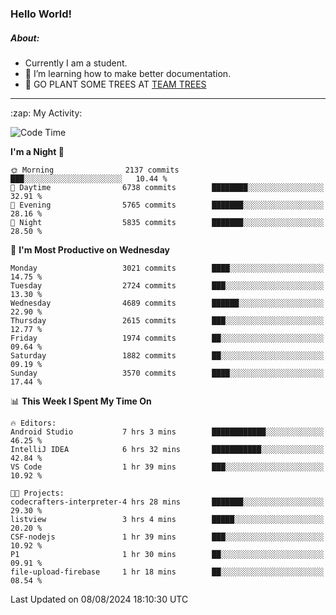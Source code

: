 ### Hello World!

##### About:
- Currently I am a student.
- 🌱 I’m learning how to make better documentation.
- 🌱 GO PLANT SOME TREES AT [TEAM TREES](https://teamtrees.org/)

---
  <summary>:zap: My Activity:</summary>
  
<!--START_SECTION:waka-->
![Code Time](http://img.shields.io/badge/Code%20Time-1%2C398%20hrs%2023%20mins-blue)

**I'm a Night 🦉** 

```text
🌞 Morning                2137 commits        ███░░░░░░░░░░░░░░░░░░░░░░   10.44 % 
🌆 Daytime                6738 commits        ████████░░░░░░░░░░░░░░░░░   32.91 % 
🌃 Evening                5765 commits        ███████░░░░░░░░░░░░░░░░░░   28.16 % 
🌙 Night                  5835 commits        ███████░░░░░░░░░░░░░░░░░░   28.50 % 
```
📅 **I'm Most Productive on Wednesday** 

```text
Monday                   3021 commits        ████░░░░░░░░░░░░░░░░░░░░░   14.75 % 
Tuesday                  2724 commits        ███░░░░░░░░░░░░░░░░░░░░░░   13.30 % 
Wednesday                4689 commits        ██████░░░░░░░░░░░░░░░░░░░   22.90 % 
Thursday                 2615 commits        ███░░░░░░░░░░░░░░░░░░░░░░   12.77 % 
Friday                   1974 commits        ██░░░░░░░░░░░░░░░░░░░░░░░   09.64 % 
Saturday                 1882 commits        ██░░░░░░░░░░░░░░░░░░░░░░░   09.19 % 
Sunday                   3570 commits        ████░░░░░░░░░░░░░░░░░░░░░   17.44 % 
```


📊 **This Week I Spent My Time On** 

```text
🔥 Editors: 
Android Studio           7 hrs 3 mins        ████████████░░░░░░░░░░░░░   46.25 % 
IntelliJ IDEA            6 hrs 32 mins       ███████████░░░░░░░░░░░░░░   42.84 % 
VS Code                  1 hr 39 mins        ███░░░░░░░░░░░░░░░░░░░░░░   10.92 % 

🐱‍💻 Projects: 
codecrafters-interpreter-4 hrs 28 mins       ███████░░░░░░░░░░░░░░░░░░   29.30 % 
listview                 3 hrs 4 mins        █████░░░░░░░░░░░░░░░░░░░░   20.20 % 
CSF-nodejs               1 hr 39 mins        ███░░░░░░░░░░░░░░░░░░░░░░   10.92 % 
P1                       1 hr 30 mins        ██░░░░░░░░░░░░░░░░░░░░░░░   09.91 % 
file-upload-firebase     1 hr 18 mins        ██░░░░░░░░░░░░░░░░░░░░░░░   08.54 % 
```


 Last Updated on 08/08/2024 18:10:30 UTC
<!--END_SECTION:waka-->
